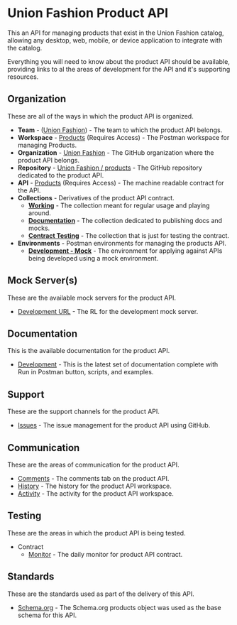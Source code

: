 # Union Fashion Product API
This an API for managing products that exist in the Union Fashion catalog, allowing any desktop, web, mobile, or device application to integrate with the catalog.

Everything you will need to know about the product API should be available, providing links to al the areas of development for the API and it's supporting resources.

## Organization
These are all of the ways in which the product API is organized.

- **Team** - ([Union Fashion](https://union-fashion.postman.co/team)) - The team to which the product API belongs.
- **Workspace** - [Products](https://union-fashion.postman.co/workspaces/2990215b-b3e0-4431-b2ca-80cf01274a25/apis) (Requires Access) - The Postman workspace for managing Products.
- **Organization** - [Union Fashion](https://github.com/union-fashion) - The GitHub organization where the product API belongs.
- **Repository** - [Union Fashion / products](https://github.com/union-fashion/products) - The GitHub repository dedicated to the product API.
- **API** - [Products](https://union-fashion.postman.co/apis/b06cd7bd-51a8-40df-a036-d5cec42700c6?version=e9d51adf-9738-4e58-9c76-b0d11c196d1d) (Requires Access) - The machine readable contract for the API.
- **Collections** - Derivatives of the product API contract.
    - [**Working**](https://union-fashion.postman.co/collections/10394726-5d172ec2-d989-4f99-beb1-8ad17294af21) - The collection meant for regular usage and playing around.
    - [**Documentation**](https://union-fashion.postman.co/collections/10394726-d45351d9-a093-4a70-9ba1-e28a4c8fb587) - The collection dedicated to publishing docs and mocks.
    - [**Contract Testing**](https://union-fashion.postman.co/collections/10394726-987d1a4c-cd19-42bf-8736-786a64a09e1f) - The collection that is just for testing the contract.
- **Environments** - Postman environments for managing the products API.
    - [**Development - Mock**](https://union-fashion.postman.co/environments/10394726-c10b73a0-e2d0-4de7-86b7-5d63e6cb6e40?workspace=2990215b-b3e0-4431-b2ca-80cf01274a25) - The environment for applying against APIs being developed using a mock environment.

## Mock Server(s)
These are the available mock servers for the product API.

- [Development URL](https://f7785723-c31c-4944-baf1-08c58f186515.mock.pstmn.io) - The RL for the development mock server.

## Documentation
This is the available documentation for the product API.

- [Development](https://documenter.getpostman.com/view/10394726/SzS2xojt?version=latest) - This is the latest set of documentation complete with Run in Postman button, scripts, and examples.

## Support
These are the support channels for the product API.

- [Issues](https://github.com/union-fashion/products/issues) - The issue management for the product API using GitHub.

## Communication
These are the areas of communication for the product API.

- [Comments](https://union-fashion.postman.co/apis/b06cd7bd-51a8-40df-a036-d5cec42700c6?version=e9d51adf-9738-4e58-9c76-b0d11c196d1d) - The comments tab on the product API.
- [History](https://union-fashion.postman.co/workspaces/2990215b-b3e0-4431-b2ca-80cf01274a25/history) - The history for the product API workspace.
- [Activity](https://union-fashion.postman.co/workspaces/2990215b-b3e0-4431-b2ca-80cf01274a25/activity) - The activity for the product API workspace.

## Testing
These are the areas in which the product API is being tested.

- Contract
  - [Monitor](https://union-fashion.postman.co/monitors/1ea72f63-0700-4370-a289-9a749bc9dd81?result=success&result=failure&result=error&result=abort&trigger=api&trigger=schedule&trigger=webhook&workspace=2990215b-b3e0-4431-b2ca-80cf01274a25) - The daily monitor for product API contract.

## Standards
These are the standards used as part of the delivery of this API.

- [Schema.org](https://schema.org/Product) - The Schema.org products object was used as the base schema for this API.
